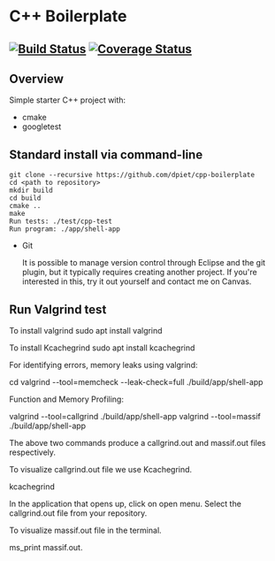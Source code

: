 # C++ Boilerplate
[![Build Status](https://travis-ci.org/dpiet/cpp-boilerplate.svg?branch=master)](https://travis-ci.org/dpiet/cpp-boilerplate)
[![Coverage Status](https://coveralls.io/repos/github/dpiet/cpp-boilerplate/badge.svg?branch=master)](https://coveralls.io/github/dpiet/cpp-boilerplate?branch=master)
---

## Overview

Simple starter C++ project with:

- cmake
- googletest

## Standard install via command-line
```
git clone --recursive https://github.com/dpiet/cpp-boilerplate
cd <path to repository>
mkdir build
cd build
cmake ..
make
Run tests: ./test/cpp-test
Run program: ./app/shell-app
```
- Git

    It is possible to manage version control through Eclipse and the git plugin, but it typically requires creating another project. If you're interested in this, try it out yourself and contact me on Canvas.

## Run Valgrind test

To install valgrind
sudo apt install valgrind

To install Kcachegrind
sudo apt install kcachegrind

For identifying errors, memory leaks using valgrind:

cd <path to repository>
valgrind --tool=memcheck --leak-check=full ./build/app/shell-app 

Function and Memory Profiling:

valgrind --tool=callgrind ./build/app/shell-app
valgrind --tool=massif ./build/app/shell-app

The above two commands produce a callgrind.out and massif.out files respectively.

To visualize callgrind.out file we use Kcachegrind.

kcachegrind

In the application that opens up, click on open menu. Select the callgrind.out file from your repository.

To visualize massif.out file in the terminal.

ms_print massif.out.<process id>

